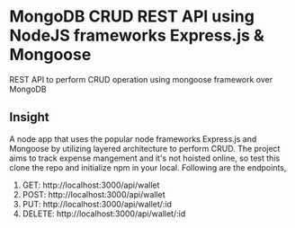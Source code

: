 # MongoDB CRUD REST API using NodeJS frameworks Express.js & Mongoose

REST API to perform CRUD operation using mongoose framework over MongoDB

## Insight

A node app that uses the popular node frameworks Express.js and Mongoose by utilizing layered architecture to perform CRUD. The project aims to track expense mangement and it's not hoisted online, so test this clone the repo and initialize npm in your local. Following are the endpoints,

1. GET: http://localhost:3000/api/wallet
2. POST: http://localhost:3000/api/wallet
3. PUT: http://localhost:3000/api/wallet/:id
4. DELETE: http://localhost:3000/api/wallet/:id
